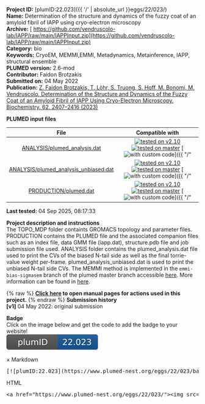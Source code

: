 **Project ID:** [plumID:22.023]({{ '/' | absolute_url }}eggs/22/023/)  
**Name:**  Determination of the structure and dynamics of the fuzzy coat of an amyloid fibril of IAPP using cryo-electron microscopy  
**Archive:** [ https://github.com/vendruscolo-lab/IAPP/raw/main/IAPPInput.zip](https://github.com/vendruscolo-lab/IAPP/raw/main/IAPPInput.zip)  
**Category:**  bio  
**Keywords:**  CryoEM, MEMMI,EMMI, Metadynamics, Metainference, IAPP, structural ensemble  
**PLUMED version:**  2.6-mod  
**Contributor:**  Faidon Brotzakis  
**Submitted on:** 04 May 2022  
**Publication:** [Z. Faidon Brotzakis, T. Löhr, S. Truong, S. Hoff, M. Bonomi, M. Vendruscolo, Determination of the Structure and Dynamics of the Fuzzy Coat of an Amyloid Fibril of IAPP Using Cryo-Electron Microscopy. Biochemistry. 62, 2407–2416 (2023)](http://dx.doi.org/10.1021/acs.biochem.3c00010)  
  
**PLUMED input files**  
  
| File     | Compatible with |  
|:--------:|:--------:|  
| [ANALYSIS/plumed_analysis.dat](./data/ANALYSIS/plumed_analysis.dat.md) |  [![tested on v2.10](https://img.shields.io/badge/v2.10-failed-red.svg)](data/ANALYSIS/plumed_analysis.dat.plumed.stderr) [![tested on master](https://img.shields.io/badge/master-failed-red.svg)](data/ANALYSIS/plumed_analysis.dat.plumed_master.stderr) [![with custom code](https://img.shields.io/badge/with-custom_code-red.svg)]({{ "/" | absolute_url }}badges) |  
| [ANALYSIS/plumed_analysis_unbiased.dat](./data/ANALYSIS/plumed_analysis_unbiased.dat.md) |  [![tested on v2.10](https://img.shields.io/badge/v2.10-failed-red.svg)](data/ANALYSIS/plumed_analysis_unbiased.dat.plumed.stderr) [![tested on master](https://img.shields.io/badge/master-failed-red.svg)](data/ANALYSIS/plumed_analysis_unbiased.dat.plumed_master.stderr) [![with custom code](https://img.shields.io/badge/with-custom_code-red.svg)]({{ "/" | absolute_url }}badges) |  
| [PRODUCTION/plumed.dat](./data/PRODUCTION/plumed.dat.md) |  [![tested on v2.10](https://img.shields.io/badge/v2.10-failed-red.svg)](data/PRODUCTION/plumed.dat.plumed.stderr) [![tested on master](https://img.shields.io/badge/master-failed-red.svg)](data/PRODUCTION/plumed.dat.plumed_master.stderr) [![with custom code](https://img.shields.io/badge/with-custom_code-red.svg)]({{ "/" | absolute_url }}badges) |  
  
**Last tested:**  04 Sep 2025, 08:17:33
  
**Project description and instructions**  
The TOPO_MDP folder containts GROMACS topology and parameter files. PRODUCTION contains the PLUMED file and the associated companion files such as an index file, data GMM file (iapp.dat), structure.pdb file and job submission file used.  ANALYSIS folder contains the plumed_analysis.dat file used to print the CVs of the biased N-tail side as well as the final torrie-value weight per-frame. plumed_analysis_unbiased.dat is used to print the unbiased N-tail side CVs. The MEMMI method is implemented in the `emmi-bias-sigmasem` branch of the plumed master branch accessible [here](https://github.com/tlhr/plumed2.git). More information can be found in [here](https://github.com/vendruscolo-lab/IAPP). 

  
{% raw %}
<b><a href="https://www.plumed.org/doc-master/user-doc/html/actionlist/?actions=BIASVALUE,MOLINFO,COM,RMSD,TORSION,COORDINATION,GROUP,WHOLEMOLECULES,RESTART,PBMETAD,PRINT,EMMI,UPPER_WALLS" target="_blank">Click here</a> to open manual pages for actions used in this project.</b>
{% endraw %}
**Submission history**  
**[v1]** 04 May 2022: original submission  
  
**Badge**  
Click on the image below and get the code to add the badge to your website!  
<img src="./badge.svg" alt="plumeDnest:22.023" id="myBtn" class="badge">
<div id="myModal" class="modal">
  <div class="modal-content">
    <span class="close">&times;</span>
    Markdown<pre>[![plumID:22.023](https://www.plumed-nest.org/eggs/22/023/badge.svg)](https://www.plumed-nest.org/eggs/22/023/)</pre>
    HTML<pre>&lt;a href="https://www.plumed-nest.org/eggs/22/023/"&gt;&lt;img src="https://www.plumed-nest.org/eggs/22/023/badge.svg" alt="plumID:22.023"&gt;&lt;/a&gt;</pre>
  </div>
</div>

